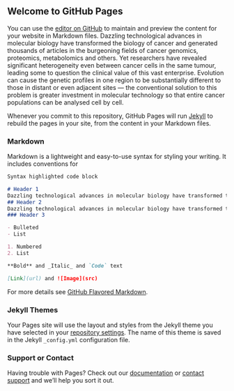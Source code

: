 ## Welcome to GitHub Pages

You can use the [editor on GitHub](https://github.com/tirler/splitter/edit/master/README.md) to maintain and preview the content for your website in Markdown files.
Dazzling technological advances in molecular biology have transformed the biology of cancer and generated thousands of articles in the burgeoning fields of cancer genomics, proteomics, metabolomics and others. Yet researchers have revealed significant heterogeneity even between cancer cells in the same tumour, leading some to question the clinical value of this vast enterprise. Evolution can cause the genetic profiles in one region to be substantially different to those in distant or even adjacent sites — the conventional solution to this problem is greater investment in molecular technology so that entire cancer populations can be analysed cell by cell.


Whenever you commit to this repository, GitHub Pages will run [Jekyll](https://jekyllrb.com/) to rebuild the pages in your site, from the content in your Markdown files.

### Markdown

Markdown is a lightweight and easy-to-use syntax for styling your writing. It includes conventions for

```markdown
Syntax highlighted code block

# Header 1
Dazzling technological advances in molecular biology have transformed the biology of cancer and generated thousands of articles in the burgeoning fields of cancer genomics, proteomics, metabolomics and others. Yet researchers have revealed significant heterogeneity even between cancer cells in the same tumour, leading some to question the clinical value of this vast enterprise. Evolution can cause the genetic profiles in one region to be substantially different to those in distant or even adjacent sites — the conventional solution to this problem is greater investment in molecular technology so that entire cancer populations can be analysed cell by cell.
## Header 2
Dazzling technological advances in molecular biology have transformed the biology of cancer and generated thousands of articles in the burgeoning fields of cancer genomics, proteomics, metabolomics and others. Yet researchers have revealed significant heterogeneity even between cancer cells in the same tumour, leading some to question the clinical value of this vast enterprise. Evolution can cause the genetic profiles in one region to be substantially different to those in distant or even adjacent sites — the conventional solution to this problem is greater investment in molecular technology so that entire cancer populations can be analysed cell by cell.
### Header 3

- Bulleted
- List

1. Numbered
2. List

**Bold** and _Italic_ and `Code` text

[Link](url) and ![Image](src)
```

For more details see [GitHub Flavored Markdown](https://guides.github.com/features/mastering-markdown/).

### Jekyll Themes

Your Pages site will use the layout and styles from the Jekyll theme you have selected in your [repository settings](https://github.com/tirler/splitter/settings). The name of this theme is saved in the Jekyll `_config.yml` configuration file.

### Support or Contact

Having trouble with Pages? Check out our [documentation](https://help.github.com/categories/github-pages-basics/) or [contact support](https://github.com/contact) and we’ll help you sort it out.
